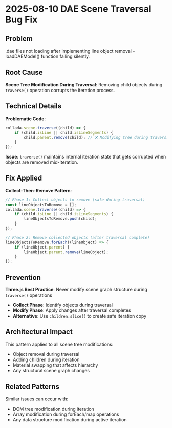 # 2025-08-10 DAE Scene Traversal Bug Fix

## Problem
.dae files not loading after implementing line object removal - loadDAEModel() function failing silently.

## Root Cause
**Scene Tree Modification During Traversal**: Removing child objects during `traverse()` operation corrupts the iteration process.

## Technical Details
**Problematic Code**:
```javascript
collada.scene.traverse((child) => {
    if (child.isLine || child.isLineSegments) {
        child.parent.remove(child); // ❌ Modifying tree during traversal
    }
});
```

**Issue**: `traverse()` maintains internal iteration state that gets corrupted when objects are removed mid-iteration.

## Fix Applied
**Collect-Then-Remove Pattern**:
```javascript
// Phase 1: Collect objects to remove (safe during traversal)
const lineObjectsToRemove = [];
collada.scene.traverse((child) => {
    if (child.isLine || child.isLineSegments) {
        lineObjectsToRemove.push(child);
    }
});

// Phase 2: Remove collected objects (after traversal complete)
lineObjectsToRemove.forEach((lineObject) => {
    if (lineObject.parent) {
        lineObject.parent.remove(lineObject);
    }
});
```

## Prevention
**Three.js Best Practice**: Never modify scene graph structure during `traverse()` operations
- **Collect Phase**: Identify objects during traversal
- **Modify Phase**: Apply changes after traversal completes
- **Alternative**: Use `children.slice()` to create safe iteration copy

## Architectural Impact
This pattern applies to all scene tree modifications:
- Object removal during traversal
- Adding children during iteration
- Material swapping that affects hierarchy
- Any structural scene graph changes

## Related Patterns
Similar issues can occur with:
- DOM tree modification during iteration
- Array modification during forEach/map operations
- Any data structure modification during active iteration